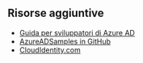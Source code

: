 ## Risorse aggiuntive

- [Guida per sviluppatori di Azure AD](active-directory-developers-guide.md)
- [AzureADSamples in GitHub](https://github.com/AzureAdSamples)
- [CloudIdentity.com](https://cloudidentity.com)

<!---HONumber=Oct15_HO3-->